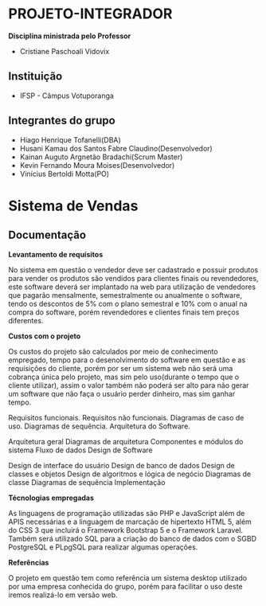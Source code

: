 # PROJETO-INTEGRADOR 
**Disciplina ministrada pelo Professor**
* Cristiane Paschoali Vidovix
## Instituição
* IFSP - Câmpus Votuporanga
## Integrantes do grupo
* Hiago Henrique Tofanelli(DBA)
* Husani Kamau dos Santos Fabre Claudino(Desenvolvedor)
* Kainan Auguto Argnetão Bradachi(Scrum Master)
* Kevin Fernando Moura Moises(Desenvolvedor)
* Vinícius Bertoldi Motta(PO)

<h1>Sistema de Vendas</h1>

<h2>Documentação</h2>


**Levantamento de requísitos**

No sistema em questão o vendedor deve ser cadastrado e possuir produtos para vender
os produtos são vendidos para clientes finais ou revendedores, este software deverá
ser implantado na web para utilização de vendedores que pagarão mensalmente, semestralmente
ou anualmente o software, tendo os descontos de 5% com o plano semestral e 10% com o anual
na compra do software, porém revendedores e clientes finais tem preços diferentes.


**Custos com o projeto**
 
Os custos do projeto são calculados por meio de conhecimento empregado, tempo para o desenolvimento do software em questão e as requisições do cliente, porém por ser um sistema web não será uma cobrança única pelo projeto, mas sim pelo uso(durante o tempo que o cliente utilizar), assim o valor também não poderá ser alto para não gerar um software que não faça o usuário perder dinheiro, mas sim ganhar tempo.

Requisitos funcionais.
Requisitos não funcionais.
Diagramas de caso de uso.
Diagramas de sequência.
Arquitetura do Software.

Arquitetura geral
Diagramas de arquitetura
Componentes e módulos do sistema
Fluxo de dados
Design de Software

Design de interface do usuário
Design de banco de dados
Design de classes e objetos
Design de algoritmos e lógica de negócio
Diagramas de classe
Diagramas de sequência
Implementação

**Técnologias empregadas**

As linguagens de programação utilizadas são PHP e JavaScript além de APIS necessárias e a linguagem de marcação de hipertexto HTML 5, além do CSS 3 que incluirá o Framework Bootstrap 5 e o Framework Laravel.
Também será utilizado SQL para a criação do banco de dados com o SGBD PostgreSQL e PLpgSQL
para realizar algumas operações.

**Referências**

O projeto em questão tem como referência um sistema desktop utilizado por uma empresa conhecida do grupo, porém para facilitar o uso deste iremos realizá-lo em versão web.
